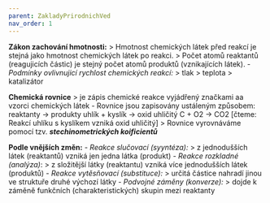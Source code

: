 ```yaml
---
parent: ZakladyPrirodnichVed
nav_order: 1
---
```

**Zákon zachování hmotnosti:**
	> Hmotnost chemických látek před reakcí je stejná jako hmotnost chemických látek po reakci.
	> Počet atomů reaktantů (reagujicích částic) je stejný počet atomů produktů (vznikajících látek).
	- *Podmínky ovlivnujicí rychlost chemických reakcí:*
		> tlak
		> teplota
		> katalizátor

**Chemická rovnice**
	> je zápis chemické reakce vyjádřený značkami aa vzorci chemických látek
	- Rovnice jsou zapisovány ustáleným způsobem:
		reaktanty -> produkty
		uhlík + kyslík -> oxid uhličitý
		C + O2 -> CO2
		[čteme: Reakcí uhlíku s kyslíkem vzniká oxid uhličitý]
		> Rovnice vyrovnáváme pomocí tzv. ***stechinometrických koificientů***

**Podle vnějších změn:**
	- *Reakce slučovací (syyntéza):*
		> z jednodušších látek (reaktantů) vzniká jen jedna látka (produkt)
	- *Reakce rozkladné (analýza)*:
		> z složitější látky (reaktantu) vzniká více jednodušších látek (produktů)
	- *Reakce vytěsňovací (substituce):*
		> určitá částice nahradí jinou ve struktuře druhé výchozí látky
	- *Podvojné záměny (konverze):*
		> dojde k záměně funkčních (charakteristických) skupin mezi reaktanty